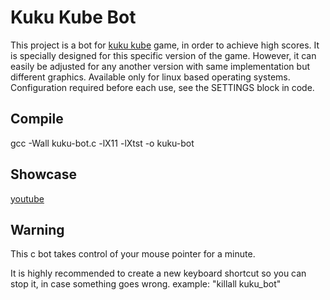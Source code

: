 # Kuku Kube Bot

This project is a bot for [kuku kube](http://kuku-kube.com) game, in order to achieve high scores. It is specially designed for this specific version of the game. However, it can easily be adjusted for any another version with same implementation but different graphics. Available only for linux based operating systems. Configuration required before each use, see the SETTINGS block in code.

## Compile
gcc -Wall kuku-bot.c -lX11 -lXtst -o kuku-bot

## Showcase
[youtube](https://www.youtube.com/watch?v=Yp1kWO3cJL8)

## Warning
This c bot takes control of your mouse pointer for a minute.

It is highly recommended to create a new keyboard shortcut so you can stop it, in case something goes wrong.
example: "killall kuku_bot"
